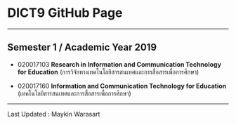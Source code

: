 # DICT9 GitHub Page

---
## Semester 1 / Academic Year 2019

* 020017103 **Research in Information and Communication Technology for Education** (การวิจัยทางเทคโนโลยีสารสนเทศและการสื่อสารเพื่อการศึกษา)

* 020017160 **Information and Communication Technology for Education** (เทคโนโลยีสารสนเทศและการสื่อสารเพื่อการศึกษา)

---

Last Updated : Maykin Warasart